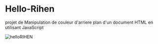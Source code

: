 # Hello-Rihen
projet de Manipulation de couleur d'arriere plan d'un document HTML en utilisant  JavaScript 

![helloRIHEN](https://github.com/user-attachments/assets/b409c993-7594-4a41-b4c5-71e5e8afebf7)
